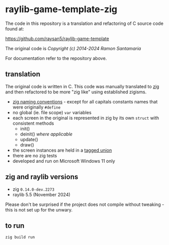 # raylib-game-template-zig

The code in this repository is a translation and refactoring of C source code found at:

https://github.com/raysan5/raylib-game-template

The original code is _Copyright (c) 2014-2024 Ramon Santamaria_

For documentation refer to the repository above.

## translation

The original code is written in C. This code was manually translated to [zig](https://ziglang.org/) and then refactored to be more "zig like" using established zigisms.

- [zig naming conventions](https://ziglang.org/documentation/master/#Names) - except for all capitals constants names that were originally `#define`
- no global (ie. file scope) `var` variables
- each screen in the original is represented in zig by its own `struct` with consistent methods
  - init()
  - deinit() *where applicable*
  - update()
  - draw()
- the screen instances are held in a [tagged union](https://ziglang.org/documentation/master/#Tagged-union)
- there are no zig tests
- developed and run on Microsoft Windows 11 only

## zig and raylib versions

- zig `0.14.0-dev.2273`
- raylib 5.5 (November 2024)

Please don't be surprised if the project does not compile without tweaking - this is not set up for the unwary.

## to run

`zig build run`
